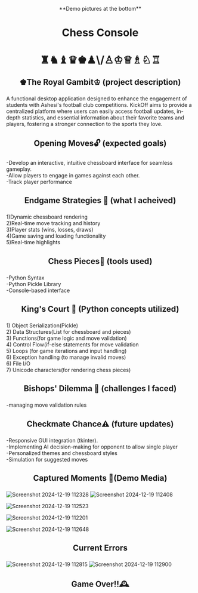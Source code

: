 <p align="center">**Demo pictures at the bottom**</p>

###

<h1 align="center">Chess Console</h1>
<h1 align="center">♜♞♝♛♚♟\/♙♔♕♗♘♖</h1>

###

<h2 align="center">♚The Royal Gambit♔ (project description)</h2>

###

<p align="left">A functional desktop application designed to enhance the engagement of students with Ashesi's football club competitions. KickOff aims to provide a centralized platform where users can easily access football updates, in-depth statistics, and essential information about their favorite teams and players, fostering a stronger connection to the sports they love.</p>

###

<h2 align="center">Opening Moves🔓 (expected goals)</h2>

###

<p align="left">-Develop an interactive, intuitive chessboard interface for seamless gameplay.<br>-Allow players to engage in games against each other.<br>-Track player performance</p>

###

<h2 align="center">Endgame Strategies 🏁 (what I acheived)</h2>

###

<p align="left">1)Dynamic chessboard rendering<br>2)Real-time move tracking and history<br>3)Player stats 
 (wins, losses, draws)<br>4)Game saving and loading functionality<br>5)Real-time highlights</p>

###

<h2 align="center"> Chess Pieces🧩 (tools used)</h2>

###

<p align="left">-Python Syntax<br>-Python Pickle Library<br>-Console-based interface</p>

###

<h2 align="center">King's Court 🏰 (Python concepts utilized)</h2>

###

<p align="left">1) Object Serialization(Pickle)<br>2) Data Structures(List for chessboard and pieces)<br>3) Functions(for game logic and move validation)<br>4) Control Flow(if-else statements for move validation<br>5) Loops (for game iterations and input handling)<br>6) Exception handling (to manage invalid moves)<br>6) File I/O<br>7) Unicode characters(for rendering chess pieces)</p>

###

<h2 align="center">Bishops' Dilemma 🔮 (challenges I faced)</h2>

###

<p align="left">-managing move validation rules</p>

###

<h2 align="center">Checkmate Chance⚠️ (future updates)</h2>

###

<p align="left">-Responsive GUI integration (tkinter).<br>-Implementing AI decision-making for opponent to allow single player<br>-Personalized themes and chessboard styles<br>-Simulation for suggested moves</p>

###

<h2 align="center">Captured Moments 🎥(Demo Media)</h2>

###

![Screenshot 2024-12-19 112328](https://github.com/user-attachments/assets/b29d5b8f-e7f1-4835-868b-161729fffef1)
![Screenshot 2024-12-19 112408](https://github.com/user-attachments/assets/10d780ea-fa94-4e4c-bda7-1e74becab004)

![Screenshot 2024-12-19 112523](https://github.com/user-attachments/assets/69f46d18-3893-4132-8438-b2184ea7b6cc)

![Screenshot 2024-12-19 112201](https://github.com/user-attachments/assets/0712362d-a1e6-402e-9b74-ff618bfb24f9)


![Screenshot 2024-12-19 112648](https://github.com/user-attachments/assets/e3783c1d-a0b8-43c4-b9f7-1cc66e5dbb97)

###
<h2 align="center">Current Errors</h2>

###
![Screenshot 2024-12-19 112815](https://github.com/user-attachments/assets/39692ec2-09f9-4242-817b-9d4576bb7ca2)
![Screenshot 2024-12-19 112900](https://github.com/user-attachments/assets/6dab357c-4275-416a-a791-cdcbf1f39d5a)

###

<h2 align="center">Game Over!!🕰️ </h2>

###

